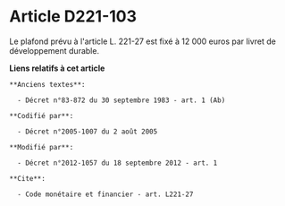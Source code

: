 # Article D221-103

Le plafond prévu à l'article L. 221-27 est fixé à 12 000 euros par livret de développement durable.

**Liens relatifs à cet article**

	**Anciens textes**:

	  - Décret n°83-872 du 30 septembre 1983 - art. 1 (Ab)

	**Codifié par**:

	  - Décret n°2005-1007 du 2 août 2005

	**Modifié par**:

	  - Décret n°2012-1057 du 18 septembre 2012 - art. 1

	**Cite**:

	  - Code monétaire et financier - art. L221-27
